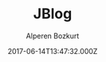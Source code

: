 ---
title: JBlog
github: https://github.com/alperenbozkurt/JBlog
demo: https://alperenbozkurt.net/JBlog/
author: Alperen Bozkurt
ssg:
  - Jekyll
cms:
  - No Cms
date: 2017-06-14T13:47:32.000Z
description: JBlog is a simple jekyll theme.
stale: true
draft: true
---